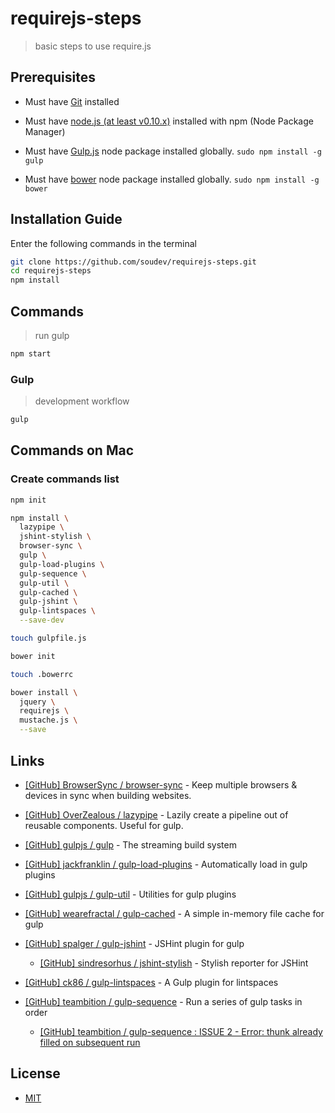 # requirejs-steps

> basic steps to use require.js


## Prerequisites

* Must have [Git](http://git-scm.com/) installed

* Must have [node.js (at least v0.10.x)](http://nodejs.org/) installed with npm (Node Package Manager)

* Must have [Gulp.js](http://gulpjs.com/) node package installed globally.  `sudo npm install -g gulp`

* Must have [bower](http://bower.io/) node package installed globally. `sudo npm install -g bower`


## Installation Guide

Enter the following commands in the terminal

```bash
git clone https://github.com/soudev/requirejs-steps.git
cd requirejs-steps
npm install
```


## Commands

> run gulp

```bash
npm start
```

### Gulp

> development workflow

```bash
gulp
```


## Commands on Mac

### Create commands list

```bash
npm init

npm install \
  lazypipe \
  jshint-stylish \
  browser-sync \
  gulp \
  gulp-load-plugins \
  gulp-sequence \
  gulp-util \
  gulp-cached \
  gulp-jshint \
  gulp-lintspaces \
  --save-dev

touch gulpfile.js

bower init

touch .bowerrc

bower install \
  jquery \
  requirejs \
  mustache.js \
  --save
```


## Links

* [[GitHub] BrowserSync / browser-sync](https://github.com/browsersync/browser-sync) - Keep multiple browsers & devices in sync when building websites.

* [[GitHub] OverZealous / lazypipe](https://github.com/OverZealous/lazypipe) - Lazily create a pipeline out of reusable components. Useful for gulp.

* [[GitHub] gulpjs / gulp](https://github.com/gulpjs/gulp) - The streaming build system

* [[GitHub] jackfranklin / gulp-load-plugins](https://github.com/jackfranklin/gulp-load-plugins) - Automatically load in gulp plugins

* [[GitHub] gulpjs / gulp-util](https://github.com/gulpjs/gulp-util) - Utilities for gulp plugins

* [[GitHub] wearefractal / gulp-cached](https://github.com/wearefractal/gulp-cached) - A simple in-memory file cache for gulp

* [[GitHub] spalger / gulp-jshint](https://github.com/spalger/gulp-jshint) - JSHint plugin for gulp

  * [[GitHub] sindresorhus / jshint-stylish](https://github.com/sindresorhus/jshint-stylish) - Stylish reporter for JSHint

* [[GitHub] ck86 / gulp-lintspaces](https://github.com/ck86/gulp-lintspaces) - A Gulp plugin for lintspaces

* [[GitHub] teambition / gulp-sequence](https://github.com/teambition/gulp-sequence) - Run a series of gulp tasks in order

  * [[GitHub] teambition / gulp-sequence : ISSUE 2 - Error: thunk already filled on subsequent run](https://github.com/teambition/gulp-sequence/issues/2)


## License

- [MIT](LICENSE)
